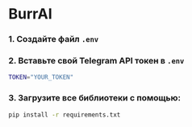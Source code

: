 # BurrAI

### 1. Создайте файл `.env`
### 2. Вставьте свой Telegram API токен в `.env`
```bash
TOKEN="YOUR_TOKEN"
```

### 3. Загрузите все библиотеки с помощью:
```bash
pip install -r requirements.txt
```
